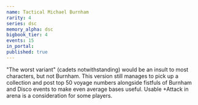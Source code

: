 ```yaml
---
name: Tactical Michael Burnham
rarity: 4
series: dsc
memory_alpha: dsc
bigbook_tier: 4
events: 15
in_portal:
published: true
---
```


"The worst variant" (cadets notwithstanding) would be an insult to most characters, but not Burnham. This version still manages to pick up a collection and post top 50 voyage numbers alongside fistfuls of Burnham and Disco events to make even average bases useful. Usable +Attack in arena is a consideration for some players.
